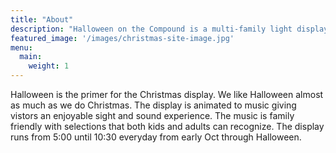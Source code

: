 ```yaml
---
title: "About"
description: "Halloween on the Compound is a multi-family light display for the Halloween season."
featured_image: '/images/christmas-site-image.jpg'
menu:
  main:
    weight: 1
---
```


Halloween is the primer for the Christmas display. We like Halloween almost as much as we do Christmas. The display is animated to music giving vistors an enjoyable sight and sound experience. The music is family friendly with selections that both kids and adults can recognize. The display runs from 5:00 until 10:30 everyday from early Oct through Halloween.
